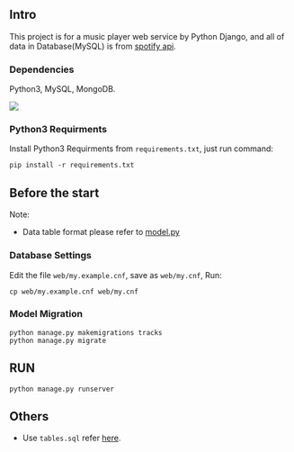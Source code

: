## Intro
This project is for a music player web service by Python Django, and all of data in Database(MySQL) is from [spotify api](https://developer.spotify.com/documentation/web-api/). 

### Dependencies
Python3, MySQL, MongoDB.

![](https://github.com/plusoneee/m.platform/blob/master/other/img/sample2.gif)


### Python3 Requirments
Install Python3 Requirments from `requirements.txt`, just run command:
```
pip install -r requirements.txt
```
## Before the start
Note:
* Data table format please refer to [model.py](https://github.com/plusoneee/m.platform/blob/master/tracks/models.py)

### Database Settings
Edit the file `web/my.example.cnf`, save as `web/my.cnf`, Run:
```
cp web/my.example.cnf web/my.cnf
```

### Model Migration
```
python manage.py makemigrations tracks
python manage.py migrate
```

## RUN
```
python manage.py runserver
```

## Others
* Use `tables.sql` refer [here](/other/howtouse.md).

